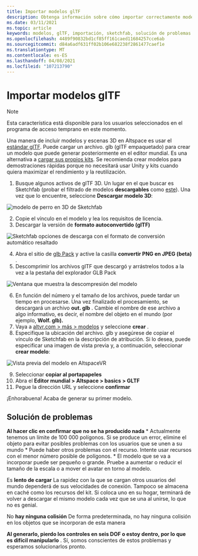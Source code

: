 ```yaml
---
title: Importar modelos glTF
description: Obtenga información sobre cómo importar correctamente modelos de glTF 3D en sus experiencias de AltspaceVR y solucionar cualquier problema.
ms.date: 03/11/2021
ms.topic: article
keywords: modelos, glTF, importación, sketchfab, solución de problemas
ms.openlocfilehash: 4489f90832bd1cf85ff161caed11684257cce6ab
ms.sourcegitcommit: d84a6adf631ff02b106e682238f2861477caef1e
ms.translationtype: MT
ms.contentlocale: es-ES
ms.lasthandoff: 04/08/2021
ms.locfileid: "107213790"
---
```

# <a name="importing-gltf-models"></a>Importar modelos glTF

> [!NOTE]
> Esta característica está disponible para los usuarios seleccionados en el programa de acceso temprano en este momento.

Una manera de incluir modelos y escenas 3D en Altspace es usar el [estándar glTF](https://en.wikipedia.org/wiki/GlTF). Puede cargar un archivo. glb (glTF empaquetado) para crear un modelo que puede generar posteriormente en el editor mundial. Es una alternativa a [cargar sus propios kits](uploading-custom-kits.md). Se recomienda crear modelos para demostraciones rápidas porque no necesitará usar Unity y kits cuando quiera maximizar el rendimiento y la reutilización. 

1. Busque algunos activos de glTF 3D. Un lugar en el que buscar es Sketchfab (probar el filtrado de modelos **descargables** como [este](https://sketchfab.com/search?features=downloadable&q=low+poly+wolf&sort_by=-pertinence&type=models)). Una vez que lo encuentre, seleccione **Descargar modelo 3D**:

![modelo de perro en 3D de Sketchfab](images/importing-models-img-01.png)

2. Copie el vínculo en el modelo y lea los requisitos de licencia. 
3. Descargar la versión de **formato autoconvertido (glTF)**

![Sketchfab opciones de descarga con el formato de conversión automático resaltado](images/importing-models-img-02.png)

4. Abra el sitio de [glb Pack](https://glb-packer.glitch.me) y active la casilla **convertir PNG en JPEG (beta)** .
5. Descomprimir los archivos glTF que descargó y arrástrelos todos a la vez a la pestaña del explorador GLB Pack

![Ventana que muestra la descompresión del modelo](images/importing-models-img-03.png)

6. En función del número y el tamaño de los archivos, puede tardar un tiempo en procesarse. Una vez finalizado el procesamiento, se descargará un archivo **out. glb** . Cambie el nombre de ese archivo a algo informativo, es decir, el nombre del objeto en el mundo (por ejemplo, **Wolf. glb).**
7. Vaya a [altvr.com > más > modelos](https://account.altvr.com/users/sign_in) y seleccione **crear** .
8. Especifique la ubicación del archivo. glb y asegúrese de copiar el vínculo de Sketchfab en la descripción de atribución. Si lo desea, puede especificar una imagen de vista previa y, a continuación, seleccionar **crear modelo**:

![Vista previa del modelo en AltspaceVR](images/importing-models-img-04.png)

9. Seleccionar **copiar al portapapeles**
10. Abra el **Editor mundial > Altspace > basics > GLTF**
11. Pegue la dirección URL y seleccione **confirmar**

¡Enhorabuena! Acaba de generar su primer modelo.

## <a name="troubleshooting"></a>Solución de problemas

**Al hacer clic en **confirmar** que no se ha producido nada**
    * Actualmente tenemos un límite de 100 000 polígonos. Si se produce un error, elimine el objeto para evitar posibles problemas con los usuarios que se unen a su mundo
    * Puede haber otros problemas con el recurso. Intente usar recursos con el menor número posible de polígonos.
    * El modelo que se va a incorporar puede ser pequeño o grande. Pruebe a aumentar o reducir el tamaño de la escala o a mover el avatar en torno al modelo.

Es **lento de cargar** La rapidez con la que se cargan otros usuarios del mundo dependerá de sus velocidades de conexión. Tampoco se almacena en caché como los recursos del kit. Si coloca uno en su hogar, terminará de volver a descargar el mismo modelo cada vez que se una al unirse, lo que no es genial.

No **hay ninguna colisión** De forma predeterminada, no hay ninguna colisión en los objetos que se incorporan de esta manera

**Al generarlo, pierdo los controles en seis DOF o estoy dentro, por lo que es difícil manipularlo** . Sí, somos conscientes de estos problemas y esperamos solucionarlos pronto.  